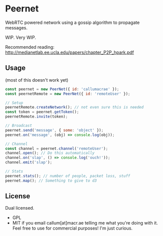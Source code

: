 # Peernet

WebRTC powered network using a gossip algorithm to propagate messages.

WIP. Very WIP.

Recommended reading: http://medianetlab.ee.ucla.edu/papers/chapter_P2P_hpark.pdf

## Usage

(most of this doesn't work yet)

```js
const peernet = new PeerNet({ id: 'callumacrae' });
const peernetRemote = new PeerNet({ id: 'remoteUser' });

// Setup
peernetRemote.createNetwork(); // not even sure this is needed
const token = peernet.getToken();
peernetRemote.invite(token);

// Broadcast
peernet.send('message', { some: 'object' });
peernet.on('message', (obj) => console.log(obj));

// Channel
const channel = peernet.channel('remoteUser');
channel.open(); // Do this automatically
channel.on('slap', () => console.log('ouch!'));
channel.emit('slap');

// Stats
peernet.stats(); // number of people, packet loss, stuff
peernet.map(); // Something to give to d3
```

## License

Dual licensed.

- GPL
- MIT if you email callum[at]macr.ae telling me what you're doing with it. Feel
free to use for commercial purposes! I'm just curious.

